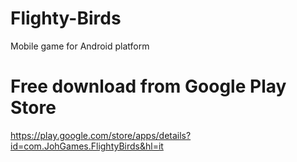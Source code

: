 # Flighty-Birds
Mobile game for Android platform 

# Free download from Google Play Store
https://play.google.com/store/apps/details?id=com.JohGames.FlightyBirds&hl=it
